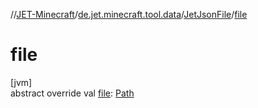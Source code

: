 //[JET-Minecraft](../../../index.md)/[de.jet.minecraft.tool.data](../index.md)/[JetJsonFile](index.md)/[file](file.md)

# file

[jvm]\
abstract override val [file](file.md): [Path](https://docs.oracle.com/javase/8/docs/api/java/nio/file/Path.html)
